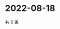 # 2022-08-18

共 0 条

<!-- BEGIN WEIBO -->
<!-- 最后更新时间 Thu Aug 18 2022 12:01:27 GMT+0800 (China Standard Time) -->

<!-- END WEIBO -->
